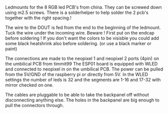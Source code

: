 Ledmounts for the 8 RGB led PCB's from china.
They can be screwed down using m2.5 screws.
There is a solderhelper to help solder the 2 pcb's together with the right spacing.!

The wire to the DOUT is fed from the end to the beginning of the ledmount.
Tuck the wire under the incoming wire.
Beware ! First put on the endcap before soldering !
If you don't want the colors to be visisble you could add some black heatshrink also before soldering.
(or use a black marker or paint)

The connections are made to the neopixel 1 and neopixel 2 ports (4pin) on the umbilical PCB from timmit99
The ESP01 board is equipped with WLED and connected to neopixel in on the umbilical PCB.
The power can be pulled from the 5V/GND of the raspberry pi or directly from 5V.
In the WLED settings the number of leds is 32 and the segments are 1-16 and 17-32 with mirror checked on one.

The cables are pluggable to be able to take the backpanel off without disconnecting anything else.
The holes in the backpanel are big enough to pull the connectors through.
